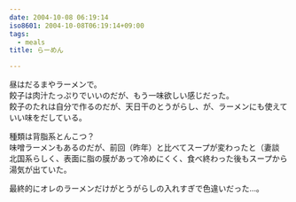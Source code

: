 ```yaml
---
date: 2004-10-08 06:19:14
iso8601: 2004-10-08T06:19:14+09:00
tags:
  - meals
title: らーめん

---
```


<div class="entry-body">
  <p>昼はだるまやラーメンで。<br />
    餃子は肉汁たっぷりでいいのだが、もう一味欲しい感じだった。<br />
    餃子のたれは自分で作るのだが、天日干のとうがらし、が、ラーメンにも使えていい味をだしている。</p>

  <p>種類は背脂系とんこつ？<br />
    味噌ラーメンもあるのだが、前回（昨年）と比べてスープが変わったと（妻談<br />
    北国系らしく、表面に脂の膜があって冷めにくく、食べ終わった後もスープから湯気が出ていた。</p>

  <p>最終的にオレのラーメンだけがとうがらしの入れすぎで色違いだった…。</p>
</div>
